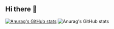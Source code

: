 ## Hi there 👋

[![Anurag's GitHub stats](https://github-readme-stats.vercel.app/api?username=Lallindo)](https://github.com/Lallindo/github-readme-stats)
![Anurag's GitHub stats](https://github-readme-stats.vercel.app/api?username=Lallindo&show_icons=true&theme=radical)
<!--
**Lallindo/Lallindo** is a ✨ _special_ ✨ repository because its `README.md` (this file) appears on your GitHub profile.

Here are some ideas to get you started:

- 🔭 I’m currently working on ...
- 🌱 I’m currently learning ...
- 👯 I’m looking to collaborate on ...
- 🤔 I’m looking for help with ...
- 💬 Ask me about ...
- 📫 How to reach me: ...
- 😄 Pronouns: ...
- ⚡ Fun fact: ...
-->
